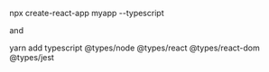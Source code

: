 npx create-react-app myapp --typescript

and 

yarn add typescript @types/node @types/react @types/react-dom @types/jest

